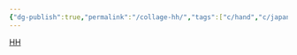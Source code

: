 ```yaml
---
{"dg-publish":true,"permalink":"/collage-hh/","tags":["c/hand","c/japan","c/tree","c/woman","c/exibition","c/printed","c/flat-background","c/yellow","c/circle","c/red","c/YT"],"created":"2024-01-02T08:30:20.062-05:00","updated":"2024-01-04T18:24:58.453-05:00"}
---
```



[HH](https://www.instagram.com/p/B6hkXdsB297/)
